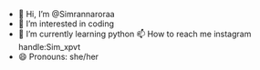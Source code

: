 - 👋 Hi, I’m @Simrannaroraa
- 👀 I’m interested in coding
- 🌱 I’m currently learning python
  📫 How to reach me instagram handle:Sim_xpvt
- 😄 Pronouns: she/her


<!---
Simrannaroraa/Simrannaroraa is a ✨ special ✨ repository because its `README.md` (this file) appears on your GitHub profile.
You can click the Preview link to take a look at your changes.
--->
